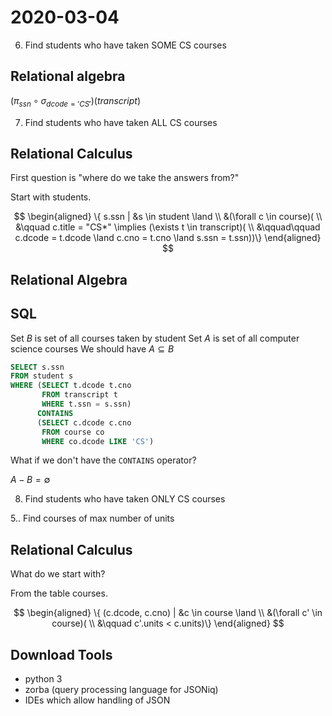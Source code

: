 # 2020-03-04

6. Find students who have taken SOME CS courses

## Relational algebra

$(\pi_{ssn} \circ \sigma_{dcode = 'CS'}) (transcript)$

7. Find students who have taken ALL CS courses

## Relational Calculus

First question is "where do we take the answers from?"

Start with students.

$$
\begin{aligned}
\{ s.ssn | &s \in student \land \\
&(\forall c \in course)( \\
&\qquad c.title = "CS*" \implies (\exists t \in transcript)( \\
&\qquad\qquad c.dcode = t.dcode \land c.cno = t.cno \land s.ssn = t.ssn))\}
\end{aligned}
$$

## Relational Algebra



## SQL

Set $B$ is set of all courses taken by student
Set $A$ is set of all computer science courses
We should have $A \subseteq B$

```sql
SELECT s.ssn
FROM student s
WHERE (SELECT t.dcode t.cno
       FROM transcript t
       WHERE t.ssn = s.ssn)
      CONTAINS
      (SELECT c.dcode c.cno
       FROM course co
       WHERE co.dcode LIKE 'CS')
```

What if we don't have the `CONTAINS` operator?

$A - B = \emptyset$

8. Find students who have taken ONLY CS courses









5..  Find courses of max number of units

## Relational Calculus

What do we start with?

From the table courses.

$$
\begin{aligned}
\{ (c.dcode, c.cno) | &c \in course \land \\
&(\forall c' \in course)( \\
&\qquad c'.units < c.units)\}
\end{aligned}
$$




## Download Tools

- python 3
- zorba (query processing language for JSONiq)
- IDEs which allow handling of JSON